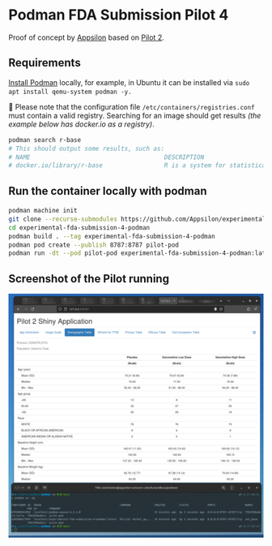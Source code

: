 # Podman FDA Submission Pilot 4

Proof of concept by [Appsilon](https://appsilon.com/) based on [Pilot 2](https://github.com/RConsortium/submissions-pilot2/).

## Requirements

[Install Podman](https://podman.io/docs/installation) locally, for example, in Ubuntu it can be installed via `sudo apt install qemu-system podman -y.`

🔴 Please note that the configuration file `/etc/containers/registries.conf` must contain a valid registry.
Searching for an image should get results _(the example below has docker.io as a registry)_.

```bash
podman search r-base
# This should output some results, such as:
# NAME                                     DESCRIPTION
# docker.io/library/r-base                 R is a system for statistical computation an...
```

## Run the container locally with podman

```bash
podman machine init
git clone --recurse-submodules https://github.com/Appsilon/experimental-fda-submission-4-podman
cd experimental-fda-submission-4-podman
podman build . --tag experimental-fda-submission-4-podman
podman pod create --publish 8787:8787 pilot-pod
podman run -dt --pod pilot-pod experimental-fda-submission-4-podman:latest
```

## Screenshot of the Pilot running

![](screenshot.png)
